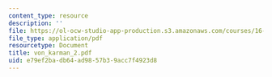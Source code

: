 ```yaml
---
content_type: resource
description: ''
file: https://ol-ocw-studio-app-production.s3.amazonaws.com/courses/16-13-aerodynamics-of-viscous-fluids-fall-2003/e79ef2badb64ad9857b39acc7f4923d8_von_karman_2.pdf
file_type: application/pdf
resourcetype: Document
title: von_karman_2.pdf
uid: e79ef2ba-db64-ad98-57b3-9acc7f4923d8
---
```

